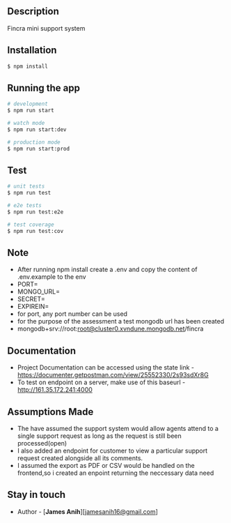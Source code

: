 ## Description

Fincra mini support system

## Installation

```bash
$ npm install
```

## Running the app

```bash
# development
$ npm run start

# watch mode
$ npm run start:dev

# production mode
$ npm run start:prod
```

## Test

```bash
# unit tests
$ npm run test

# e2e tests
$ npm run test:e2e

# test coverage
$ npm run test:cov
```

## Note

- After running npm install create a .env and copy the content of .env.example to the env
- PORT=
- MONGO_URL=
- SECRET=
- EXPIREIN=
- for port, any port number can be used
- for the purpose of the assessment a test mongodb url has been created
- mongodb+srv://root:root@cluster0.xvndune.mongodb.net/fincra

## Documentation

- Project Documentation can be accessed using the state link - https://documenter.getpostman.com/view/25552330/2s93sdXr8G
- To test on endpoint on a server, make use of this baseurl - http://161.35.172.241:4000

## Assumptions Made

- The have assumed the support system would allow agents attend to a single support request as long as the request is still been processed(open)
- I also added an endpoint for customer to view a particular support request created alongside all its comments.
- I assumed the export as PDF or CSV would be handled on the frontend,so i created an enpoint returning the neccessary data need

## Stay in touch

- Author - [**James Anih**][jamesanih16@gmail.com]
